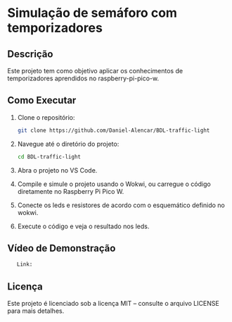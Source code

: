 # Simulação de semáforo com temporizadores

## Descrição
Este projeto tem como objetivo aplicar os conhecimentos de temporizadores aprendidos no raspberry-pi-pico-w.

## Como Executar
1. Clone o repositório:
   ```bash
   git clone https://github.com/Daniel-Alencar/BDL-traffic-light
   ```
2. Navegue até o diretório do projeto:
   ```bash
   cd BDL-traffic-light
   ```
3. Abra o projeto no VS Code.
  
4. Compile e simule o projeto usando o Wokwi, ou carregue o código diretamente no Raspberry Pi Pico W.

5. Conecte os leds e resistores de acordo com o esquemático definido no wokwi.

6. Execute o código e veja o resultado nos leds.


## Vídeo de Demonstração
```bash
   Link: 
   ```

## Licença
Este projeto é licenciado sob a licença MIT – consulte o arquivo LICENSE para mais detalhes.


